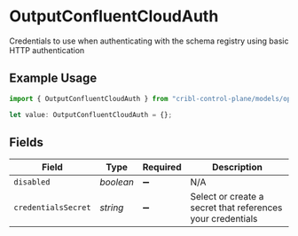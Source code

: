 # OutputConfluentCloudAuth

Credentials to use when authenticating with the schema registry using basic HTTP authentication

## Example Usage

```typescript
import { OutputConfluentCloudAuth } from "cribl-control-plane/models/operations";

let value: OutputConfluentCloudAuth = {};
```

## Fields

| Field                                                      | Type                                                       | Required                                                   | Description                                                |
| ---------------------------------------------------------- | ---------------------------------------------------------- | ---------------------------------------------------------- | ---------------------------------------------------------- |
| `disabled`                                                 | *boolean*                                                  | :heavy_minus_sign:                                         | N/A                                                        |
| `credentialsSecret`                                        | *string*                                                   | :heavy_minus_sign:                                         | Select or create a secret that references your credentials |